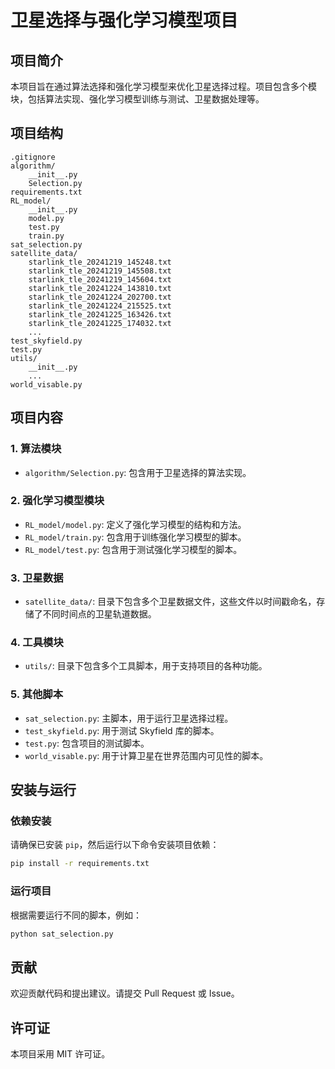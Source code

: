 # 卫星选择与强化学习模型项目

## 项目简介

本项目旨在通过算法选择和强化学习模型来优化卫星选择过程。项目包含多个模块，包括算法实现、强化学习模型训练与测试、卫星数据处理等。

## 项目结构

```
.gitignore
algorithm/
    __init__.py
    Selection.py
requirements.txt
RL_model/
    __init__.py
    model.py
    test.py
    train.py
sat_selection.py
satellite_data/
    starlink_tle_20241219_145248.txt
    starlink_tle_20241219_145508.txt
    starlink_tle_20241219_145604.txt
    starlink_tle_20241224_143810.txt
    starlink_tle_20241224_202700.txt
    starlink_tle_20241224_215525.txt
    starlink_tle_20241225_163426.txt
    starlink_tle_20241225_174032.txt
    ...
test_skyfield.py
test.py
utils/
    __init__.py
    ...
world_visable.py
```

## 项目内容

### 1. 算法模块

- `algorithm/Selection.py`: 包含用于卫星选择的算法实现。

### 2. 强化学习模型模块

- `RL_model/model.py`: 定义了强化学习模型的结构和方法。
- `RL_model/train.py`: 包含用于训练强化学习模型的脚本。
- `RL_model/test.py`: 包含用于测试强化学习模型的脚本。

### 3. 卫星数据

- `satellite_data/`: 目录下包含多个卫星数据文件，这些文件以时间戳命名，存储了不同时间点的卫星轨道数据。

### 4. 工具模块

- `utils/`: 目录下包含多个工具脚本，用于支持项目的各种功能。

### 5. 其他脚本

- `sat_selection.py`: 主脚本，用于运行卫星选择过程。
- `test_skyfield.py`: 用于测试 Skyfield 库的脚本。
- `test.py`: 包含项目的测试脚本。
- `world_visable.py`: 用于计算卫星在世界范围内可见性的脚本。

## 安装与运行

### 依赖安装

请确保已安装 `pip`，然后运行以下命令安装项目依赖：

```sh
pip install -r requirements.txt
```

### 运行项目

根据需要运行不同的脚本，例如：

```sh
python sat_selection.py
```

## 贡献

欢迎贡献代码和提出建议。请提交 Pull Request 或 Issue。

## 许可证

本项目采用 MIT 许可证。